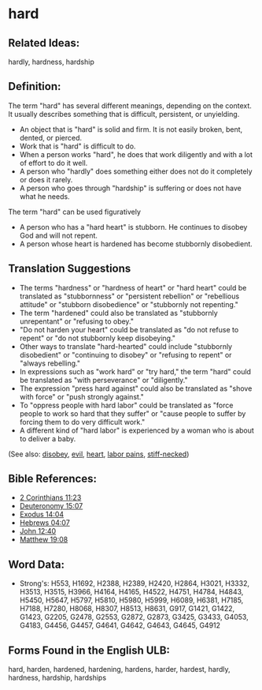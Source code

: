 # hard

## Related Ideas:

hardly, hardness, hardship

## Definition:

The term "hard" has several different meanings, depending on the context. It usually describes something that is difficult, persistent, or unyielding.

* An object that is "hard" is solid and firm. It is not easily broken, bent, dented, or pierced.
* Work that is "hard" is difficult to do.
* When a person works "hard", he does that work diligently and with a lot of effort to do it well.
* A person who "hardly" does something either does not do it completely or does it rarely.
* A person who goes through "hardship" is suffering or does not have what he needs.

The term "hard" can be used figuratively
* A person who has a "hard heart" is stubborn. He continues to disobey God and will not repent.
* A person whose heart is hardened has become stubbornly disobedient.

## Translation Suggestions

* The terms "hardness" or "hardness of heart" or "hard heart" could be translated as "stubbornness" or "persistent rebellion" or "rebellious attitude" or "stubborn disobedience" or "stubbornly not repenting."
* The term "hardened" could also be translated as "stubbornly unrepentant" or "refusing to obey."
* "Do not harden your heart" could be translated as "do not refuse to repent" or "do not stubbornly keep disobeying."
* Other ways to translate  "hard-hearted" could include "stubbornly disobedient" or "continuing to disobey" or "refusing to repent" or "always rebelling."
* In expressions such as "work hard" or "try hard," the term "hard" could be translated as "with perseverance" or "diligently."
* The expression "press hard against" could also be translated as "shove with force" or "push strongly against."
* To "oppress people with hard labor" could be translated as "force people to work so hard that they suffer" or "cause people to suffer by forcing them to do very difficult work."
* A different kind of "hard labor" is experienced by a woman who is about to deliver a baby.

(See also: [disobey](../other/disobey.md), [evil](../kt/evil.md), [heart](../kt/heart.md), [labor pains](../other/laborpains.md), [stiff-necked](../other/stiffnecked.md))

## Bible References:

* [2 Corinthians 11:23](rc://en/tn/help/2co/11/23)
* [Deuteronomy 15:07](rc://en/tn/help/deu/15/07)
* [Exodus 14:04](rc://en/tn/help/exo/14/04)
* [Hebrews 04:07](rc://en/tn/help/heb/04/07)
* [John 12:40](rc://en/tn/help/jhn/12/40)
* [Matthew 19:08](rc://en/tn/help/mat/19/08)

## Word Data:

* Strong's: H553, H1692, H2388, H2389, H2420, H2864, H3021, H3332, H3513, H3515, H3966, H4164, H4165, H4522, H4751, H4784, H4843, H5450, H5647, H5797, H5810, H5980, H5999, H6089, H6381, H7185, H7188, H7280, H8068, H8307, H8513, H8631, G917, G1421, G1422, G1423, G2205, G2478, G2553, G2872, G2873, G3425, G3433, G4053, G4183, G4456, G4457, G4641, G4642, G4643, G4645, G4912

## Forms Found in the English ULB:

hard, harden, hardened, hardening, hardens, harder, hardest, hardly, hardness, hardship, hardships


